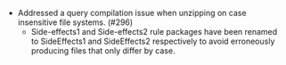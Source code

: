  - Addressed a query compilation issue when unzipping on case insensitive file systems. (#296)
   - Side-effects1 and Side-effects2 rule packages have been renamed to SideEffects1 and SideEffects2 respectively to avoid erroneously producing files that only differ by case.